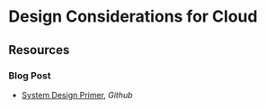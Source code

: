 # Design Considerations for Cloud

## Resources

### Blog Post

- [System Design Primer](https://github.com/donnemartin/system-design-primer), _Github_
